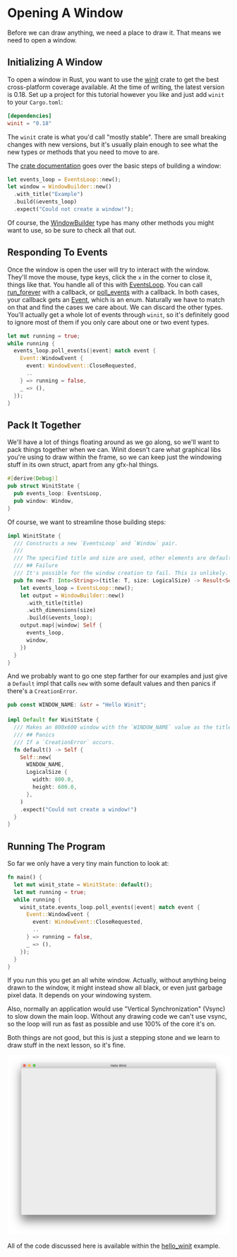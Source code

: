 # Opening A Window

Before we can draw anything, we need a place to draw it. That means we need to
open a window.

## Initializing A Window

To open a window in Rust, you want to use the [winit](https://docs.rs/winit/)
crate to get the best cross-platform coverage available. At the time of writing,
the latest version is 0.18. Set up a project for this tutorial however you like
and just add `winit` to your `Cargo.toml`:

```toml
[dependencies]
winit = "0.18"
```

The `winit` crate is what you'd call "mostly stable". There are small breaking changes
with new versions, but it's usually plain enough to see what the new types or methods
that you need to move to are.

The [crate documentation](https://docs.rs/winit/0.18.0/winit/#building-a-window)
goes over the basic steps of building a window:

```rust
let events_loop = EventsLoop::new();
let window = WindowBuilder::new()
  .with_title("Example")
  .build(&events_loop)
  .expect("Could not create a window!");
```

Of course, the
[WindowBuilder](https://docs.rs/winit/0.18.0/winit/struct.WindowBuilder.html)
type has many other methods you might want to use, so be sure to check all 
that out.

## Responding To Events

Once the window is open the user will try to interact with the window. They'll
move the mouse, type keys, click the `x` in the corner to close it, things like
that. You handle all of this with 
[EventsLoop](https://docs.rs/winit/0.18.0/winit/struct.EventsLoop.html).
You can call
[run_forever](https://docs.rs/winit/0.18.0/winit/struct.EventsLoop.html#method.run_forever)
with a callback, or 
[poll_events](https://docs.rs/winit/0.18.0/winit/struct.EventsLoop.html#method.poll_events)
with a callback. In both cases, your callback gets an
[Event](https://docs.rs/winit/0.18.0/winit/enum.Event.html), which is an enum.
Naturally we have to match on that and find the cases we care about. We can discard the 
other types. You'll actually get a whole lot of events through `winit`,
so it's definitely good to ignore most of them if you only care about one or two
event types.

```rust
let mut running = true;
while running {
  events_loop.poll_events(|event| match event {
    Event::WindowEvent {
      event: WindowEvent::CloseRequested,
      ..
    } => running = false,
    _ => (),
  });
}
```

## Pack It Together

We'll have a lot of things floating around as we go along, so we'll want to pack
things together when we can. Winit doesn't care what graphical libs you're using
to draw within the frame, so we can keep just the windowing stuff in its own
struct, apart from any gfx-hal things.

```rust
#[derive(Debug)]
pub struct WinitState {
  pub events_loop: EventsLoop,
  pub window: Window,
}
```

Of course, we want to streamline those building steps:

```rust
impl WinitState {
  /// Constructs a new `EventsLoop` and `Window` pair.
  ///
  /// The specified title and size are used, other elements are default.
  /// ## Failure
  /// It's possible for the window creation to fail. This is unlikely.
  pub fn new<T: Into<String>>(title: T, size: LogicalSize) -> Result<Self, CreationError> {
    let events_loop = EventsLoop::new();
    let output = WindowBuilder::new()
      .with_title(title)
      .with_dimensions(size)
      .build(&events_loop);
    output.map(|window| Self {
      events_loop,
      window,
    })
  }
}
```

And we probably want to go one step farther for our examples and just give a
`Default` impl that calls `new` with some default values and then panics if
there's a `CreationError`.

```rust
pub const WINDOW_NAME: &str = "Hello Winit";

impl Default for WinitState {
  /// Makes an 800x600 window with the `WINDOW_NAME` value as the title.
  /// ## Panics
  /// If a `CreationError` occurs.
  fn default() -> Self {
    Self::new(
      WINDOW_NAME,
      LogicalSize {
        width: 800.0,
        height: 600.0,
      },
    )
    .expect("Could not create a window!")
  }
}
```

## Running The Program

So far we only have a very tiny main function to look at:

```rust
fn main() {
  let mut winit_state = WinitState::default();
  let mut running = true;
  while running {
    winit_state.events_loop.poll_events(|event| match event {
      Event::WindowEvent {
        event: WindowEvent::CloseRequested,
        ..
      } => running = false,
      _ => (),
    });
  }
}
```

If you run this you get an all white window. Actually, without anything being
drawn to the window, it might instead show all black, or even just garbage pixel
data. It depends on your windowing system.

Also, normally an application would use "Vertical Synchronization" (Vsync) to
slow down the main loop. Without any drawing code we can't use vsync, so the
loop will run as fast as possible and use 100% of the core it's on.

Both things are not good, but this is just a stepping stone and we learn
to draw stuff in the next lesson, so it's fine.

![hello-winit-complete](images/hello-winit-complete.png)

All of the code discussed here is available within the
[hello_winit](https://github.com/gfx-rs/learn-gfx-hal/blob/master/examples/hello_winit.rs)
example.

